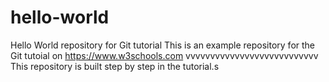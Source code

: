# hello-world
Hello World repository for Git tutorial
This is an example repository for the Git tutoial on https://www.w3schools.com
vvvvvvvvvvvvvvvvvvvvvvvvvvv
This repository is built step by step in the tutorial.s
